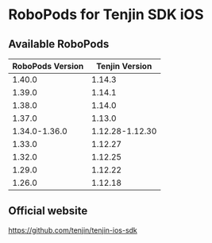 # RoboPods for Tenjin SDK iOS

## Available RoboPods

| RoboPods Version | Tenjin Version  |
|------------------|-----------------|
| 1.40.0           | 1.14.3          |
| 1.39.0           | 1.14.1          |
| 1.38.0           | 1.14.0          |
| 1.37.0           | 1.13.0          |
| 1.34.0-1.36.0    | 1.12.28-1.12.30 |
| 1.33.0           | 1.12.27         |
| 1.32.0           | 1.12.25         |
| 1.29.0           | 1.12.22         |
| 1.26.0           | 1.12.18         |

## Official website
https://github.com/tenjin/tenjin-ios-sdk
